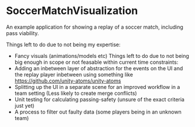 # SoccerMatchVisualization
 
An example application for showing a replay of a soccer match, including pass viability.

Things left to do due to not being my expertise:
- Fancy visuals (animations/models etc)
Things left to do due to not being big enough in scope or not feasable within current time constraints:
- Adding an inbetween layer of abstraction for the events on the UI
and the replay player inbetween using something like https://github.com/unity-atoms/unity-atoms
- Splitting up the UI in a separate scene for an improved workflow in a team setting
(Less likely to create merge conflicts)
- Unit testing for calculating passing-safety (unsure of the exact criteria just yet)
- A process to filter out faulty data (some players being in an unknown team)
